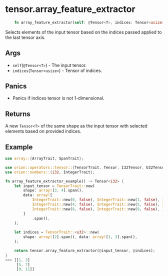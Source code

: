 # tensor.array_feature_extractor

```rust
    fn array_feature_extractor(self: @Tensor<T>, indices: Tensor<usize>) -> Tensor<T>;
```

Selects elements of the input tensor based on the indices passed applied to the last tensor axis. 

## Args

* `self`(`@Tensor<T>`) - The input tensor.
* `indices`(`Tensor<usize>`) - Tensor of indices.

## Panics

* Panics if indices tensor is not 1-dimensional.

## Returns

A new `Tensor<T>` of the same shape as the input tensor with selected elements based on provided indices.

## Example

```rust
use array::{ArrayTrait, SpanTrait};

use orion::operators::tensor::{TensorTrait, Tensor, I32Tensor, U32Tensor};
use orion::numbers::{i32, IntegerTrait};

fn array_feature_extractor_example() -> Tensor<i32> {
    let input_tensor = TensorTrait::new(
        shape: array![3, 4].span(),
        data: array![
            IntegerTrait::new(0, false), IntegerTrait::new(1, false), IntegerTrait::new(2, false), IntegerTrait::new(3, false),
            IntegerTrait::new(4, false), IntegerTrait::new(5, false), IntegerTrait::new(6, false), IntegerTrait::new(7, false),
            IntegerTrait::new(8, false), IntegerTrait::new(9, false), IntegerTrait::new(10, false), IntegerTrait::new(11, false)
        ]
            .span(),
    );
    
    let indices = TensorTrait::<u32>::new(
        shape: array![2].span(), data: array![1, 3].span(),
    );

    return tensor.array_feature_extractor(@input_tensor, @indices);
}
>>> [[1, 3]
     [5, 7]
     [9, 11]]
```
